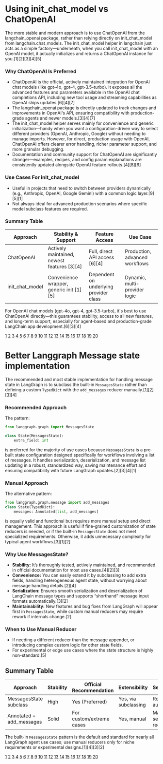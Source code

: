 # Using init_chat_model vs ChatOpenAI

The more stable and modern approach is to use ChatOpenAI from the langchain_openai package, rather than relying directly on init_chat_model from langchain.chat_models. The init_chat_model helper in langchain just acts as a simple factory—underneath, when you call init_chat_model with an OpenAI model, it actually initializes and returns a ChatOpenAI instance for you.[1][2][3][4][5]

### Why ChatOpenAI Is Preferred

- ChatOpenAI is the official, actively maintained integration for OpenAI chat models (like gpt-4o, gpt-4, gpt-3.5-turbo). It exposes all the advanced features and parameters available in the OpenAI chat completions API, including new tool usage and streaming capabilities as OpenAI ships updates.[6][4][7]
- The langchain_openai package is directly updated to track changes and improvements in OpenAI's API, ensuring compatibility with production-grade agents and newer models.[3][4][7]
- The init_chat_model helper serves mainly for convenience and generic initialization—handy when you want a configuration-driven way to select different providers (OpenAI, Anthropic, Google) without needing to manage imports. However, for direct, production usage with OpenAI, ChatOpenAI offers clearer error handling, richer parameter support, and more granular debugging.
- Documentation and community support for ChatOpenAI are significantly stronger—examples, recipes, and config param explanations are consistently updated alongside OpenAI feature rollouts.[4][8][6]

### Use Cases For init_chat_model

- Useful in projects that need to switch between providers dynamically (e.g., Anthropic, OpenAI, Google Gemini) with a common logic layer.[9][5][1]
- Not always ideal for advanced production scenarios where specific model subclass features are required.

### Summary Table

| Approach        | Stability & Support                         | Feature Access                         | Use Case                       |
| --------------- | ------------------------------------------- | -------------------------------------- | ------------------------------ |
| ChatOpenAI      | Actively maintained, newest features [3][4] | Full, direct API access [6][4]         | Production, advanced workflows |
| init_chat_model | Convenience wrapper, generic init [1][5]    | Dependent on underlying provider class | Dynamic, multi-provider logic  |

For OpenAI chat models (gpt-4o, gpt-4, gpt-3.5-turbo), it's best to use ChatOpenAI directly—this guarantees stability, access to all new features, and long-term support, especially for agent-based and production-grade LangChain app development.[6][3][4]

[1](https://python.langchain.com/docs/how_to/chat_models_universal_init/)
[2](https://python.langchain.com/api_reference/langchain/chat_models/langchain.chat_models.base.init_chat_model.html)
[3](https://github.com/langchain-ai/langchain/discussions/16546)
[4](https://python.langchain.com/api_reference/openai/chat_models/langchain_openai.chat_models.base.ChatOpenAI.html)
[5](https://docs.langchain.com/oss/python/langchain/models)
[6](https://aidoczh.com/langchain/api_reference/openai/chat_models/langchain_openai.chat_models.base.ChatOpenAI.html)
[7](https://pypi.org/project/langchain-openai/)
[8](https://github.com/langchain-ai/langchain/discussions/27662)
[9](https://langchain-ai.github.io/langgraph/agents/models/)
[10](https://python.langchain.com/docs/integrations/chat/)
[11](https://stackoverflow.com/questions/76950609/what-is-the-difference-between-openai-and-chatopenai-in-langchain)
[12](https://python.langchain.com/docs/integrations/chat/openai/)
[13](https://www.reddit.com/r/LangChain/comments/12fhkrj/what_is_the_difference_between_using_chatopenai/)
[14](https://docs.litellm.ai/docs/proxy/user_keys)
[15](https://api.python.langchain.com/en/latest/chat_models/langchain.chat_models.base.init_chat_model.html)
[16](https://python.langchain.com/api_reference/langchain/chat_models.html)
[17](https://python.langchain.com/docs/concepts/chat_models/)
[18](https://api.python.langchain.com/en/latest/langchain/chat_models.html)
[19](https://github.com/langchain-ai/langchain/discussions/25283)
[20](https://docs.langchain.com/oss/python/integrations/chat)

# Better Langgraph Message state implementation

The recommended and most stable implementation for handling message state in LangGraph is to subclass the built-in `MessagesState` rather than defining a custom `TypedDict` with the `add_messages` reducer manually.[1][2][3][4]

### Recommended Approach

The pattern:

```python
from langgraph.graph import MessagesState

class State(MessagesState):
    extra_field: int
```

is preferred for the majority of use cases because `MessagesState` is a pre-built state configuration designed specifically for workflows involving a list of messages. It handles serialization, deserialization, and message list updating in a robust, standardized way, saving maintenance effort and ensuring compatibility with future LangGraph updates.[2][3][4][1]

### Manual Approach

The alternative pattern:

```python
from langgraph.graph.message import add_messages
class State(TypedDict):
    messages: Annotated[list, add_messages]
```

is equally valid and functional but requires more manual setup and direct management. This approach is useful if fine-grained customization of state reducers is needed, or if the built-in `MessagesState` does not meet specialized requirements. Otherwise, it adds unnecessary complexity for typical agent workflows.[3][1][2]

### Why Use MessagesState?

- **Stability:** It’s thoroughly tested, actively maintained, and recommended in official documentation for most use cases.[4][2][3]
- **Convenience:** You can easily extend it by subclassing to add extra fields, handling heterogeneous agent state, without worrying about message handling details.[2][4]
- **Serialization:** Ensures smooth serialization and deserialization of LangChain message types and supports “shorthand” message input formats automatically.[3][2]
- **Maintainability:** New features and bug fixes from LangGraph will appear first in `MessagesState`, while custom manual reducers may require rework if internals change.[2]

### When to Use Manual Reducer

- If needing a different reducer than the message appender, or introducing complex custom logic for other state fields.
- For experimental or edge use cases where the state structure is highly non-standard.[5]

## Summary Table

| Approach                 | Stability | Official Recommendation  | Extensibility        | Serialization         |
| ------------------------ | --------- | ------------------------ | -------------------- | --------------------- |
| MessagesState subclass   | High      | Yes (Preferred)          | Yes, via subclassing | Robust, automatic     |
| Annotated + add_messages | Solid     | For custom/extreme cases | Yes, manual          | Manual setup required |

The built-in `MessagesState` pattern is the default and standard for nearly all LangGraph agent use cases; use manual reducers only for niche requirements or experimental designs.[1][4][3][2]

[1](https://docs.langchain.com/oss/python/langgraph/use-graph-api)
[2](https://docs.langchain.com/oss/python/langgraph/graph-api)
[3](https://langchain-ai.github.io/langgraph/concepts/low_level/)
[4](https://docs.langchain.com/oss/python/langgraph/multi-agent)
[5](https://towardsdatascience.com/from-basics-to-advanced-exploring-langgraph-e8c1cf4db787/)
[6](https://langchain-ai.github.io/langgraph/tutorials/get-started/5-customize-state/)
[7](https://langchain-opentutorial.gitbook.io/langchain-opentutorial/17-langgraph/01-core-features/08-langgraph-state-customization)
[8](https://github.com/langchain-ai/langgraph/discussions/2321)
[9](https://docs.ragas.io/en/v0.3.1/howtos/integrations/_langgraph_agent_evaluation/)
[10](https://langchain-ai.github.io/langgraphjs/how-tos/define-state/)
[11](https://github.com/langchain-ai/langgraph/discussions/2090)
[12](https://www.reddit.com/r/LangChain/comments/1f8ui4a/tool_calling_in_langgraph_and_how_to_update_the/)
[13](https://python.langchain.com/docs/how_to/message_history/)
[14](https://www.langchain.com/langgraph)
[15](https://neurlcreators.substack.com/p/langgraph-agent-state-machine-review)
[16](https://www.reddit.com/r/LangChain/comments/1dpgr6p/how_to_manage_state_in_langgraph_for_multiple/)
[17](https://realpython.com/langgraph-python/)
[18](https://www.getzep.com/ai-agents/langgraph-tutorial/)
[19](https://python.langchain.com/docs/concepts/messages/)
[20](https://milvus.io/blog/langchain-vs-langgraph.md)
